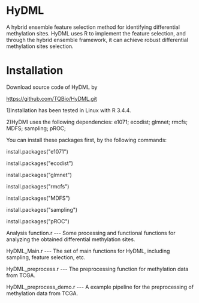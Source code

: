 # HyDML

A hybrid ensemble feature selection method for identifying differential methylation sites. HyDML uses R to implement the feature selection, 
and through the hybrid ensemble framework, it can achieve robust differential methylation sites selection.

# Installation

Download source code of HyDML by

https://github.com/TQBio/HyDML.git

1)Installation has been tested in Linux with R 3.4.4.

2)HyDMl uses the following dependencies: e1071; ecodist; glmnet; rmcfs; MDFS; sampling; pROC; 

You can install these packages first, by the following commands:

install.packages("e1071")

install.packages("ecodist")

install.packages("glmnet")

install.packages("rmcfs")

install.packages("MDFS")

install.packages("sampling")

install.packages("pROC")

Analysis function.r --- Some processing and functional functions for analyzing the obtained differential methylation sites.

HyDML_Main.r --- The set of main functions for HyDML, including sampling, feature selection, etc.

HyDML_preprocess.r --- The preprocessing function for methylation data from TCGA.

HyDML_preprocess_demo.r --- A example pipeline for the preprocessing of methylation data from TCGA.
